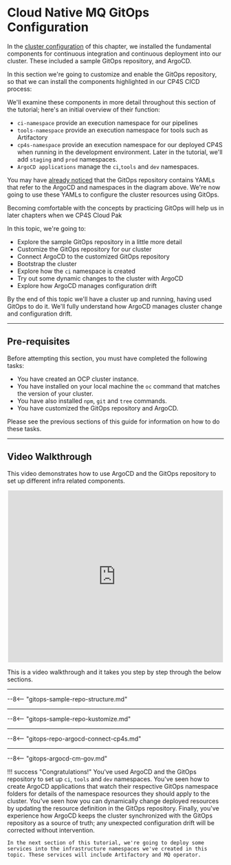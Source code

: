 # Cloud Native MQ GitOps Configuration

<!--- cSpell:ignore resynched consolenotification subfolders rolebindings rolebinding CICD qube cntk autoplay allowfullscreen walkthrough Walkthrough webkitallowfullscreen msallowfullscreen -->

In the [cluster configuration](gitops-tekton-argocd.md) of this chapter, we installed the
fundamental components for continuous integration and continuous deployment into
our  cluster. These included a sample GitOps repository, and ArgoCD.

In this section we're going to customize and enable the GitOps repository, so
that we can install the components highlighted in our CP4S CICD process:

We'll examine these components in more detail throughout this section of the
tutorial; here's an initial overview of their function:

* `ci-namespace` provide an execution namespace for our pipelines
* `tools-namespace` provide an execution namespace for tools such as
  Artifactory
* `cp4s-namespace` provide an execution namespace for our deployed
  CP4S when running in the development environment. Later in the tutorial, we'll add `staging` and `prod` namespaces.
* `ArgoCD applications` manage the `ci`,`tools` and `dev` namespaces.

You may have [already
noticed](gitops-tekton-argocd.md#downloading-the-sample-gitops-repository) that
the GitOps repository contains YAMLs that refer to the ArgoCD and namespaces in
the diagram above. We're now going to use these YAMLs to configure the cluster
resources using GitOps.

Becoming comfortable with the concepts by practicing GitOps will help us in
later chapters when we CP4S Cloud Pak

In this topic, we're going to:

* Explore the sample GitOps repository in a little more detail
* Customize the GitOps repository for our cluster
* Connect ArgoCD to the customized GitOps repository
* Bootstrap the cluster
* Explore how the `ci` namespace is created
* Try out some dynamic changes to the cluster with ArgoCD
* Explore how ArgoCD manages configuration drift

By the end of this topic we'll have a cluster up and running, having used GitOps
to do it. We'll fully understand how ArgoCD manages cluster change and
configuration drift.

---

## Pre-requisites

Before attempting this section, you must have completed the following tasks:

- You have created an OCP cluster instance.
- You have installed on your local machine the `oc` command that matches the
  version of your cluster.
- You have also installed `npm`, `git` and `tree` commands.
- You have customized the GitOps repository and ArgoCD.

Please see the previous sections of this guide for information on how to do
these tasks.

---

## Video Walkthrough

This video demonstrates how to use ArgoCD and the GitOps repository to set up
different infra related components.

<div align="center"><iframe src="https://ibm.ent.box.com/embed/s/jb95srdf3s1oq5lj6aqo9ickfmq8po16?sortColumn=date&view=list" width="500" height="400" frameborder="0" allowfullscreen webkitallowfullscreen msallowfullscreen></iframe></div>

This is a video walkthrough and it takes you step by step through the below sections.

---

--8<-- "gitops-sample-repo-structure.md"

---

--8<-- "gitops-sample-repo-kustomize.md"

---

--8<-- "gitops-repo-argocd-connect-cp4s.md"

---

--8<-- "gitops-argocd-cm-gov.md"

!!! success "Congratulations!"
    You've used ArgoCD and the GitOps repository to set up `ci`, `tools` and `dev` namespaces. You've seen how to create ArgoCD applications that watch their respective GitOps namespace folders for details of the namespace resources they should apply to the cluster. You've seen how you can dynamically change deployed resources by updating the resource definition in the GitOps repository. Finally, you've experience how ArgoCD keeps the cluster synchronized with the GitOps repository as a source of truth; any unexpected configuration drift will be corrected without intervention.
    
    In the next section of this tutorial, we're going to deploy some services into the infrastructure namespaces we've created in this topic. These services will include Artifactory and MQ operator.
